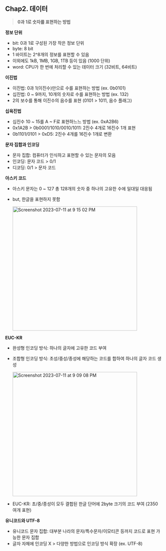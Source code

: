 ## Chap2. 데이터

>**0과 1로 숫자를 표현하는 방법**

**정보 단위**
- bit: 0과 1로 구성된 가장 작은 정보 단위
- byte: 8 bit
- 1 바이트는 2^8개의 정보를 표현할 수 있음
- 이외에도 1kB, 1MB, 1GB, 1TB 등이 있음 (1000 단위)
- word: CPU가 한 번에 처리할 수 있는 데이터 크기 (32비트, 64비트)

**이진법**
- 이진법: 0과 1(이진수)만으로 수를 표현하는 방법 (ex. 0b0101)
- 십진법: 0 ~ 9까지, 10개의 숫자로 수를 표현하는 방법 (ex. 132)
- 2의 보수를 통해 이진수의 음수를 표현 (0101 > 1011, 음수 플래그)

**십육진법**
- 십진수 10 ~ 15를 A ~ F로 표현하느느 방법 (ex. 0xA2B6)
- 0x1A2B > 0b0001/1010/0010/1011: 2진수 4개로 16진수 1개 표현
- 0b1101/0101 > 0xD5: 2진수 4개를 16진수 1개로 변환

**문자 집합과 인코딩**
- 문자 집합: 컴퓨터가 인식하고 표현할 수 있는 문자의 모음
- 인코딩: 문자 코드 > 0/1
- 디코딩: 0/1 > 문자 코드

**아스키 코드**
- 아스키 문자는 0 ~ 127 총 128개의 숫자 중 하나의 고유한 수에 일대일 대응됨
- but, 한글을 표현하지 못함
  
  <img width="400" alt="Screenshot 2023-07-11 at 9 15 02 PM" src="https://github.com/Guel-git/iOS-CS-Study/assets/81340603/c43f5455-7417-484d-9129-bbb6a5f36b63">

**EUC-KR**
- 완성형 인코딩 방식: 하나의 글자에 고유한 코드 부여
- 조합형 인코딩 방식: 초성/중성/종성에 해당하는 코드를 합하여 하나의 글자 코드 생성
  
  <img width="400" alt="Screenshot 2023-07-11 at 9 09 08 PM" src="https://github.com/Guel-git/iOS-CS-Study/assets/81340603/28b89fcb-dc6f-45ec-b210-0e3041e7b3e5">

- EUC-KR: 초/중/종성이 모두 결합된 한글 단어에 2byte 크기의 코드 부여 (2350여개 표현)

**유니코드와 UTF-8**
- 유니코드 문자 집합: 대부분 나라의 문자/특수문자/이모티콘 등까지 코드로 표현 가능한 문자 집합
- 글자 자체에 인코딩 X > 다양한 방법으로 인코딩 방식 확장 (ex. UTF-8)
